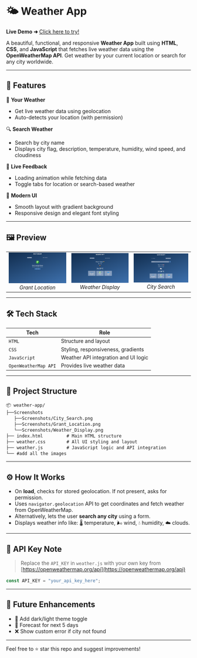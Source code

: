 # 🌤️ Weather App

**Live Demo ➜** [Click here to try!](https://shindenikhil8.github.io/Weather_App/)

A beautiful, functional, and responsive **Weather App** built using **HTML**, **CSS**, and **JavaScript** that fetches live weather data using the **OpenWeatherMap API**. Get weather by your current location or search for any city worldwide.

---

## 🧩 Features

📍 **Your Weather**  
- Get live weather data using geolocation  
- Auto-detects your location (with permission)

🔍 **Search Weather**  
- Search by city name  
- Displays city flag, description, temperature, humidity, wind speed, and cloudiness

💬 **Live Feedback**  
- Loading animation while fetching data  
- Toggle tabs for location or search-based weather

🎨 **Modern UI**  
- Smooth layout with gradient background  
- Responsive design and elegant font styling

---

## 🖼️ Preview

<table>
  <tr>
    <td align="center">
      <img src="Screenshots/Grant_Location.png" alt="Grant Location Access" width="380"/>
      <br><em>Grant Location</em>
    </td>
    <td align="center">
      <img src="Screenshots/Weather_Display.png" alt="Weather Info Display" width="380"/>
      <br><em>Weather Display</em>
    </td>
    <td align="center">
      <img src="Screenshots/City_Search.png" alt="Search Weather" width="380"/>
      <br><em>City Search</em>
    </td>
  </tr>
</table>

---

## 🛠️ Tech Stack

| Tech        | Role                                  |
|-------------|---------------------------------------|
| `HTML`      | Structure and layout                  |
| `CSS`       | Styling, responsiveness, gradients    |
| `JavaScript`| Weather API integration and UI logic  |
| `OpenWeatherMap API` | Provides live weather data   |

---

## 📁 Project Structure

```
📦 weather-app/
├──Screenshots
   ├──Screenshots/City_Search.png
   ├──Screenshots/Grant_Location.png
   └──Screenshots/Weather_Display.png
├── index.html         # Main HTML structure
├── weather.css        # All UI styling and layout
├── weather.js         # JavaScript logic and API integration
└── #add all the images

```

---

## ⚙️ How It Works

- On **load**, checks for stored geolocation. If not present, asks for permission.
- Uses `navigator.geolocation` API to get coordinates and fetch weather from OpenWeatherMap.
- Alternatively, lets the user **search any city** using a form.
- Displays weather info like: 🌡️ temperature, 🌬️ wind, 💧 humidity, ☁️ clouds.

---

## 📌 API Key Note

> Replace the `API_KEY` in `weather.js` with your own key from [https://openweathermap.org/api](https://openweathermap.org/api)

```js
const API_KEY = "your_api_key_here";
```

---

## 🚀 Future Enhancements

- 🌙 Add dark/light theme toggle  
- 📅 Forecast for next 5 days  
- ❌ Show custom error if city not found  

---

Feel free to ⭐ star this repo and suggest improvements!

